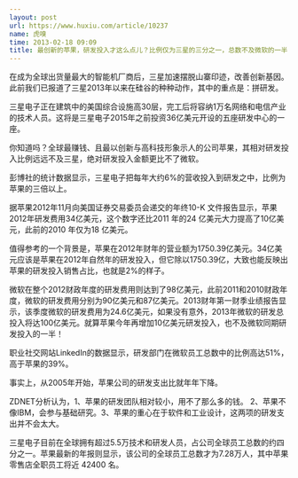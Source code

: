 ```yaml
---
layout: post
url: https://www.huxiu.com/article/10237
name: 虎嗅
time: 2013-02-18 09:09
title: 最创新的苹果，研发投入才这么点儿？比例仅为三星的三分之一，总数不及微软的一半
---
```

在成为全球出货量最大的智能机厂商后，三星加速摆脱山寨印迹，改善创新基因。此前我们已报道了三星2013年以来在硅谷的种种动作，其中的重点是：拼研发。

三星电子正在建筑中的美国综合设施高30层，完工后将容纳1万名网络和电信产业的技术人员。这将是三星电子2015年之前投资36亿美元开设的五座研发中心的一座。

你知道吗？全球最赚钱、且最以创新与高科技形象示人的公司苹果，其相对研发投入比例远远不及三星，绝对研发投入金额更比不了微软。

彭博社的统计数据显示，三星电子把每年大约6%的营收投入到研发之中，比例为苹果的三倍以上。

据苹果2012年11月向美国证券交易委员会递交的年终10-K 文件报告显示，苹果2012年研发费用34亿美元，这个数字还比2011 年的24 亿美元大力提高了10亿美元，此前的2010 年仅为18 亿美元。

值得参考的一个背景是，苹果在2012年财年的营业额为1750.39亿美元。34亿美元应该是苹果在2012年自然年的研发投入，但它除以1750.39亿，大致也能反映出苹果的研发投入销售占比，也就是2%的样子。

微软在整个2012财政年度的研发费用则达到了98亿美元，此前2011和2010财政年度，微软的研发费用分别为90亿美元和87亿美元。2013财年第一财季业绩报告显示，该季度微软的研发费用为24.6亿美元，如果没有意外，2013年微软的研发总投入将达100亿美元。就算苹果今年再增加10亿美元研发投入，也不及微软同期研发投入的一半！

职业社交网站LinkedIn的数据显示，研发部门在微软员工总数中的比例高达51%，高于苹果的39%。

事实上，从2005年开始，苹果公司的研发支出比就年年下降。

ZDNET分析认为，1、苹果的研发团队相对较小，用不了那么多的钱。 2、苹果不像IBM，会参与基础研究。3、苹果的重心在于软件和工业设计，这两项的研发支出并不会太大。

三星电子目前在全球拥有超过5.5万技术和研发人员，占公司全球员工总数的约四分之一。苹果最新的年报则显示，该公司的全球员工总数才为7.28万人，其中苹果零售店全职员工将近 42400 名。

